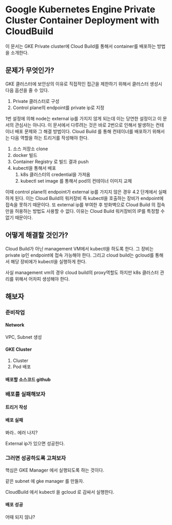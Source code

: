 # Google Kubernetes Engine Private Cluster Container Deployment with CloudBuild

이 문서는 GKE Private cluster에 Cloud Build를 통해서 container를 배포하는 방법을 소개한다.

## 문제가 무엇인가?

GKE 클러스터에 보안상의 이유로 직접적인 접근을 제한하기 위해서 클러스터 생성시 다음 옵션을 줄 수 있다.

1. Private 클러스터로 구성
2. Control plane의 endpoint를 private ip로 지정

1번 설정에 의해 node는 external ip를 가지지 않게 되는데 이는 당연한 설정이고 이 문서의 관심사는 아니다. 이 문서에서 다루려는 것은 바로 2번으로 인해서 발생하는 컨테이너 배포 문제와 그 해결 방법이다. Cloud Build 를 통해 컨테이너를 배포하기 위해서는 다음 역할을 하는 트리거를 작성해야 한다.

1. 소스 저장소 clone
2. docker 빌드
3. Container Registry 로 빌드 결과 push
4. kubectl을 통해서 배포
   1. k8s 클러스터의 credential을 가져옴
   2. kubectl set image 를 통해서 pod의 컨테이너 이미지 교체

이때 control plane의 endpoint가 external ip를 가지지 않은 경우 4.2 단계에서 실패하게 된다. 이는 Cloud Build의 워커장비 즉 kubectl을 호출하는 장비가 endpoint에 접속을 못하기 때문이다. 또 external ip를 부여한 후 방화벽으로 Cloud Build 의 접속만을 허용하는 방법도 사용할 수 없다. 이유는 Cloud Build 워커장비의 IP를 특정할 수 없기 때문이다.

## 어떻게 해결할 것인가?

Cloud Build가 아닌 management VM에서 kubectl을 하도록 한다. 그 장비는 private ip인 endpoint에 접속 가능해야 한다. 그리고 cloud build는 gcloud를 통해서 해당 장비에가 kubectl을 실행하게 한다.

사실 management vm의 경우 cloud build의 proxy역할도 하지만 k8s 클러스터 관리를 위해서 어차피 생성해야 한다.

## 해보자

### 준비작업

#### Network

VPC, Subnet 생성

#### GKE Cluster

1. Cluster
3. Pod 배포

#### 배포할 소스코드 github



### 배포를 실패해보자

#### 트리거 작성

#### 배포 실패

봐라.. 에러 나지?

External ip가 있으면 성공한다.

### 그러면 성공하도록 고쳐보자

핵심은 GKE Manager 에서 실행되도록 하는 것이다.

같은 subnet 에 gke manager 를 만들자.

CloudBuild 에서 kubectl 을 gcloud 로 감싸서 실행한다.

#### 배포 성공

어때 되지 않냐?

